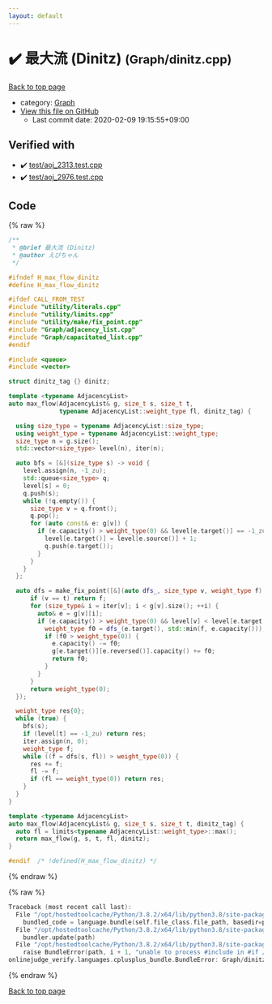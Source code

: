 ```yaml
---
layout: default
---
```


<!-- mathjax config similar to math.stackexchange -->
<script type="text/javascript" async
  src="https://cdnjs.cloudflare.com/ajax/libs/mathjax/2.7.5/MathJax.js?config=TeX-MML-AM_CHTML">
</script>
<script type="text/x-mathjax-config">
  MathJax.Hub.Config({
    TeX: { equationNumbers: { autoNumber: "AMS" }},
    tex2jax: {
      inlineMath: [ ['$','$'] ],
      processEscapes: true
    },
    "HTML-CSS": { matchFontHeight: false },
    displayAlign: "left",
    displayIndent: "2em"
  });
</script>

<script type="text/javascript" src="https://cdnjs.cloudflare.com/ajax/libs/jquery/3.4.1/jquery.min.js"></script>
<script src="https://cdn.jsdelivr.net/npm/jquery-balloon-js@1.1.2/jquery.balloon.min.js" integrity="sha256-ZEYs9VrgAeNuPvs15E39OsyOJaIkXEEt10fzxJ20+2I=" crossorigin="anonymous"></script>
<script type="text/javascript" src="../../assets/js/copy-button.js"></script>
<link rel="stylesheet" href="../../assets/css/copy-button.css" />


# :heavy_check_mark: 最大流 (Dinitz) <small>(Graph/dinitz.cpp)</small>

<a href="../../index.html">Back to top page</a>

* category: <a href="../../index.html#4cdbd2bafa8193091ba09509cedf94fd">Graph</a>
* <a href="{{ site.github.repository_url }}/blob/master/Graph/dinitz.cpp">View this file on GitHub</a>
    - Last commit date: 2020-02-09 19:15:55+09:00




## Verified with

* :heavy_check_mark: <a href="../../verify/test/aoj_2313.test.cpp.html">test/aoj_2313.test.cpp</a>
* :heavy_check_mark: <a href="../../verify/test/aoj_2976.test.cpp.html">test/aoj_2976.test.cpp</a>


## Code

<a id="unbundled"></a>
{% raw %}
```cpp
/**
 * @brief 最大流 (Dinitz)
 * @author えびちゃん
 */

#ifndef H_max_flow_dinitz
#define H_max_flow_dinitz

#ifdef CALL_FROM_TEST
#include "utility/literals.cpp"
#include "utility/limits.cpp"
#include "utility/make/fix_point.cpp"
#include "Graph/adjacency_list.cpp"
#include "Graph/capacitated_list.cpp"
#endif

#include <queue>
#include <vector>

struct dinitz_tag {} dinitz;

template <typename AdjacencyList>
auto max_flow(AdjacencyList& g, size_t s, size_t t,
              typename AdjacencyList::weight_type fl, dinitz_tag) {

  using size_type = typename AdjacencyList::size_type;
  using weight_type = typename AdjacencyList::weight_type;
  size_type n = g.size();
  std::vector<size_type> level(n), iter(n);

  auto bfs = [&](size_type s) -> void {
    level.assign(n, -1_zu);
    std::queue<size_type> q;
    level[s] = 0;
    q.push(s);
    while (!q.empty()) {
      size_type v = q.front();
      q.pop();
      for (auto const& e: g[v]) {
        if (e.capacity() > weight_type(0) && level[e.target()] == -1_zu) {
          level[e.target()] = level[e.source()] + 1;
          q.push(e.target());
        }
      }
    }
  };

  auto dfs = make_fix_point([&](auto dfs_, size_type v, weight_type f) -> weight_type {
      if (v == t) return f;
      for (size_type& i = iter[v]; i < g[v].size(); ++i) {
        auto& e = g[v][i];
        if (e.capacity() > weight_type(0) && level[v] < level[e.target()]) {
          weight_type f0 = dfs_(e.target(), std::min(f, e.capacity()));
          if (f0 > weight_type(0)) {
            e.capacity() -= f0;
            g[e.target()][e.reversed()].capacity() += f0;
            return f0;
          }
        }
      }
      return weight_type(0);
  });

  weight_type res{0};
  while (true) {
    bfs(s);
    if (level[t] == -1_zu) return res;
    iter.assign(n, 0);
    weight_type f;
    while ((f = dfs(s, fl)) > weight_type(0)) {
      res += f;
      fl -= f;
      if (fl == weight_type(0)) return res;
    }
  }
}

template <typename AdjacencyList>
auto max_flow(AdjacencyList& g, size_t s, size_t t, dinitz_tag) {
  auto fl = limits<typename AdjacencyList::weight_type>::max();
  return max_flow(g, s, t, fl, dinitz);
}

#endif  /* !defined(H_max_flow_dinitz) */

```
{% endraw %}

<a id="bundled"></a>
{% raw %}
```cpp
Traceback (most recent call last):
  File "/opt/hostedtoolcache/Python/3.8.2/x64/lib/python3.8/site-packages/onlinejudge_verify/docs.py", line 340, in write_contents
    bundled_code = language.bundle(self.file_class.file_path, basedir=pathlib.Path.cwd())
  File "/opt/hostedtoolcache/Python/3.8.2/x64/lib/python3.8/site-packages/onlinejudge_verify/languages/cplusplus.py", line 170, in bundle
    bundler.update(path)
  File "/opt/hostedtoolcache/Python/3.8.2/x64/lib/python3.8/site-packages/onlinejudge_verify/languages/cplusplus_bundle.py", line 281, in update
    raise BundleError(path, i + 1, "unable to process #include in #if / #ifdef / #ifndef other than include guards")
onlinejudge_verify.languages.cplusplus_bundle.BundleError: Graph/dinitz.cpp: line 10: unable to process #include in #if / #ifdef / #ifndef other than include guards

```
{% endraw %}

<a href="../../index.html">Back to top page</a>

